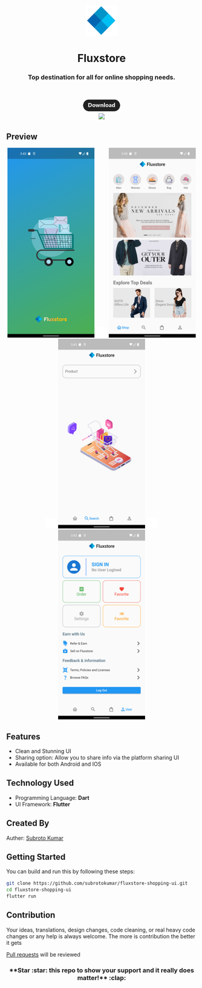 <p align="center">
<img height="80px" src="./assets/icons/ic_launcher_icon.png">
<h1 align="center"> Fluxstore </h1>
<h3 align="center"> Top destination for all for online shopping needs.</h3>

<br>
<p align="center">
<a href="https://github.com/subrotokumar/fluxstore-shopping-ui/releases"> <img width="100px" src="https://github.com/subrotokumar/marvel-go/raw/main/assets/meta/download.png"> </a>
<br>
<a href="https://github.com/subrotokumar/fluxstore-shopping-ui" alt="GitHub release"><img width="80px" src="https://img.shields.io/badge/version-0.1.0-blue.svg" ></a>
</p>


## Preview
<p align="center">
<img src="./assets/images/ss4.png" height="500">
<img src="./assets/images/sss.jpg" width="30">
<img src="./assets/images/ss1.png" height="500">
<img src="./assets/images/sss.jpg" width="30">
<img src="./assets/images/ss2.png" height="500">
<img src="./assets/images/sss.jpg" width="30">
<img src="./assets/images/ss3.png" height="500">
</p>

## Features
- Clean and Stunning UI
- Sharing option: Allow you to share info via the platform sharing UI
- Available for both Android and IOS
## Technology Used
- Programming Language: **Dart**
- UI Framework: **Flutter**
    
## Created By 
Auther: [Subroto Kumar](https://bio.link/subroto)

## Getting Started

You can build and run this by following these steps:

```bash
git clone https://github.com/subrotokumar/fluxstore-shopping-ui.git
cd fluxstore-shopping-ui
flutter run
```

## Contribution
Your ideas, translations, design changes, code cleaning, or real heavy code changes or any help is always welcome. The more is contribution the better it gets

[Pull requests](https://github.com/fluxstore-shopping-ui/pulls) will be reviewed
<!--
#### Known issues and limitations
-->
<h3 align="center">**Star :star:  this repo to show your support and it really does matter!** :clap:</h4>